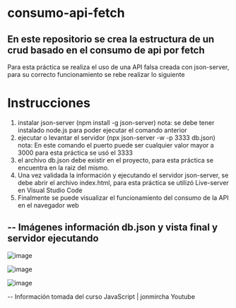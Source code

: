 # consumo-api-fetch
En este repositorio se crea la estructura de un crud basado en el consumo de api por fetch
-
Para esta práctica se realiza el uso de una API falsa creada con json-server, para su correcto funcionamiento se rebe realizar lo siguiente 

# Instrucciones
1. instalar json-server (npm install -g json-server) nota: se debe tener instalado node.js para poder ejecutar el comando anterior
2. ejecutar o levantar el servidor (npx json-server -w -p 3333 db.json) nota: En este comando el puerto puede ser cualquier valor mayor a 3000 para esta práctica se usó el 3333
3. el archivo db.json debe existir en el proyecto, para esta práctica se encuentra en la raiz del mismo.
4. Una vez validada la información y ejecutando el servidor json-server, se debe abrir el archivo index.html, para esta práctica se utilizó Live-server en Visual Studio Code
5. Finalmente se puede visualizar el funcionamiento del consumo de la API en el navegador web  

--
Imágenes información db.json y vista final y servidor ejecutando
--
![image](https://user-images.githubusercontent.com/106001562/173890139-ee2a4c08-9f1f-4820-a6c1-fdf8547b0825.png)

![image](https://user-images.githubusercontent.com/106001562/173890199-eae3dde7-4ae7-4501-9863-94ca51a639d6.png)

![image](https://user-images.githubusercontent.com/106001562/173890271-c5b5ba2c-dec2-479d-b3cc-6b0ec3efb016.png)


--
Información tomada del curso JavaScript | jonmircha Youtube
